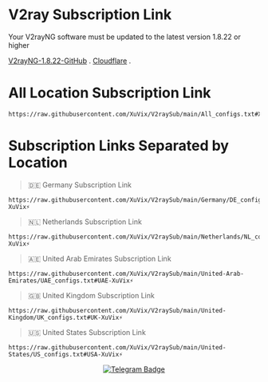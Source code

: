 # V2ray Subscription Link

Your V2rayNG software must be updated to the latest version 1.8.22 or higher

[V2rayNG-1.8.22-GitHub]([https://www.cloudflare.com/](https://github.com/2dust/v2rayNG/releases/download/1.8.22/v2rayNG_1.8.22.apk)) .
[Cloudflare](https://www.cloudflare.com/) .

# All Location Subscription Link
```
https://raw.githubusercontent.com/XuVix/V2raySub/main/All_configs.txt#XuVix⚡
```
# Subscription Links Separated by Location

> 🇩🇪 Germany Subscription Link
```
https://raw.githubusercontent.com/XuVix/V2raySub/main/Germany/DE_configs.txt#DE-XuVix⚡
```
> 🇳🇱 Netherlands Subscription Link
```
https://raw.githubusercontent.com/XuVix/V2raySub/main/Netherlands/NL_configs.txt#NL-XuVix⚡
```

> 🇦🇪 United Arab Emirates Subscription Link
```
https://raw.githubusercontent.com/XuVix/V2raySub/main/United-Arab-Emirates/UAE_configs.txt#UAE-XuVix⚡
```
> 🇬🇧 United Kingdom Subscription Link
```
https://raw.githubusercontent.com/XuVix/V2raySub/main/United-Kingdom/UK_configs.txt#UK-XuVix⚡
```

> 🇺🇸 United States Subscription Link
```
https://raw.githubusercontent.com/XuVix/V2raySub/main/United-States/US_configs.txt#USA-XuVix⚡
```


<p align="center">
  <a target="_blank" href="https://t.me/XuvixC">
    <img alt="Telegram Badge" src="https://img.shields.io/badge/XuVixChanel-Telegramlink?style=1&logo=telegram&logoColor=white&color=blue&link=https%3A%2F%2Ft.me%2FXuVix&link=https%3A%2F%2Ft.me%2FXuVix">
  </a>
